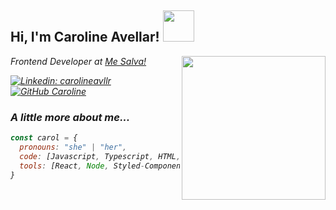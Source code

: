 <h2> Hi, I'm Caroline Avellar! <img src="https://media.giphy.com/media/mGcNjsfWAjY5AEZNw6/giphy.gif" width="50"></h2>
<img align='right' src="https://media4.giphy.com/media/8BlEa9XDwxOwdB6mKW/giphy.gif" width="230">
<p><em>Frontend Developer at <a href="https://www.mesalva.com/">Me Salva!</a></p>

[![Linkedin: carolineavllr](https://image.flaticon.com/icons/png/512/174/174857.png)](https://www.linkedin.com/in/carolineavllr/)
[![GitHub Caroline](https://img.shields.io/github/followers/thaiane?label=follow&style=social)](https://github.com/carolineavllr)


### A little more about me...  

```javascript
const carol = {
  pronouns: "she" | "her",
  code: [Javascript, Typescript, HTML, CSS],
  tools: [React, Node, Styled-Components]
}
``` 
